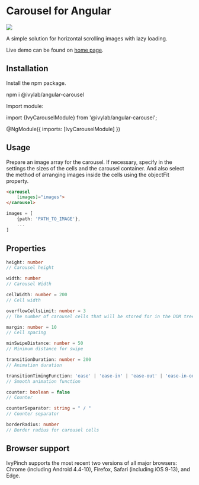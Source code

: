 # Carousel for Angular

<img src="https://badgen.net/bundlephobia/min/@ivylab/angular-carousel" />

A simple solution for horizontal scrolling images with lazy loading.

Live demo can be found on [home page](http://ivylab.space/carousel).

## Installation

Install the npm package.

  npm i @ivylab/angular-carousel

Import module:

  import {IvyCarouselModule} from '@ivylab/angular-carousel';

  @NgModule({
      imports: [IvyCarouselModule]
  })

## Usage
Prepare an image array for the carousel. If necessary, specify in the settings the sizes of the cells and the carousel container. And also select the method of arranging images inside the cells using the objectFit property.

```html
<carousel
    [images]="images">
</carousel>
```
```ts
images = [
    {path: 'PATH_TO_IMAGE'},
    ...
]
```

## Properties

```ts
height: number
// Carousel height

width: number
// Carousel Width

cellWidth: number = 200
// Cell width

overflowCellsLimit: number = 3
// The number of carousel cells that will be stored for in the DOM tree outside the scope.

margin: number = 10
// Cell spacing

minSwipeDistance: number = 50
// Minimum distance for swipe

transitionDuration: number = 200
// Animation duration

transitionTimingFunction: 'ease' | 'ease-in' | 'ease-out' | 'ease-in-out' | 'linear' = 'ease'
// Smooth animation function

counter: boolean = false
// Counter

counterSeparator: string = " / "
// Counter separator

borderRadius: number
// Border radius for carousel cells
```

## Browser support

IvyPinch supports the most recent two versions of all major browsers: Chrome (including Android 4.4-10), Firefox, Safari (including iOS 9-13), and Edge.